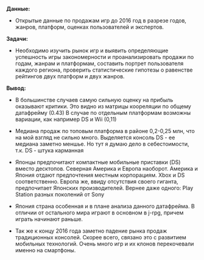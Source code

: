 **Данные:** 

 - Открытые данные по продажам игр до 2016 год в разрезе годов, жанров, платформ, оценках пользователей и экспертов.


**Задачи:** 

 - Необходимо изучить рынок игр и выявить определяющие успешность игры закономерности и проанализировать продажи по годам, жанрам и платформам, составить портрет пользователя каждого региона, проверить статистические гипотезы о равенстве рейтингов двух платформ и двух жанров.
 
 
**Вывод:**

 - В большинстве случаев самую сильную оценку на прибыль оказывают критики. Это видно из матрицы коореляции по общему датафрейму (0.43) В случае по отдельным платформам возможны вариации, как например DS и Wii (0,11)

 - Медиана продаж по топовым платформа в районе 0,2-0,25 млн, что на мой взгляд не сильно много. Выделяется консоль DS - ее медиана заметно меншье. Но тут я думаю дело в себестоимости, т.к. DS - штука карманная

 - Японцы предпочитают компактные мобильные приставки (DS) вместо десктопов. Северная Америка и Европа наоборот. Америка и Япония отдают предпочтения местным корпорациям. Xbox и DS соответственно. Европа же, ввиду отсутствия своего гиганта, предпочитает Японских производителей. Вернее даже одного: Play Station разных поколений от Sony

 - Япония страна особенная и в плане анализа данного датафрейма. В отличии от остального мира играют в основном в j-rpg, причем играть начинают раньше.

 - Так же к концу 2016 года заметно падение рынка продаж традиционных консолей. Скорее всего, связано это с развитием мобильных технологий. Очень много игр и их клонов перекочевали именно на смартфоны.
